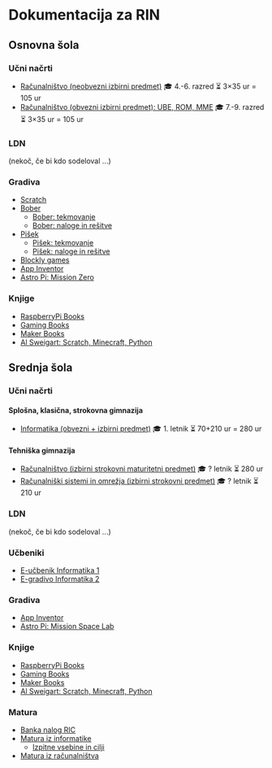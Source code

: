 Dokumentacija za RIN
====================


Osnovna šola
------------

### Učni načrti ###

* [Računalništvo (neobvezni izbirni predmet)](./file/UN_OS_Racunalnistvo_neobvezni_izbirni.pdf) :mortar_board: 4.-6. razred :hourglass_flowing_sand: 3×35 ur = 105 ur
* [Računalništvo (obvezni izbirni predmet): UBE, ROM, MME](./file/UN_OS_Racunalnistvo_neobvezni_izbirni.pdf) :mortar_board: 7.-9. razred :hourglass_flowing_sand: 3×35 ur = 105 ur


### LDN ###

(nekoč, če bi kdo sodeloval ...)


### Gradiva ###

* [Scratch](https://scratch.mit.edu/)
* [Bober](https://tekmovanja.acm.si/?q=bober)
	* [Bober: tekmovanje](https://bober.acm.si/)
	* [Bober: naloge in rešitve](https://tekmovanja.acm.si/?q=bober/naloge-re%C5%A1itve)
* [Pišek](https://tekmovanja.acm.si/?q=pisek)
	* [Pišek: tekmovanje](https://pisek.acm.si/contents/4907-319805995281415931/)
	* [Pišek: naloge in rešitve](https://tekmovanja.acm.si/?q=node/631)
* [Blockly games](https://blockly.games/)
* [App Inventor](https://appinventor.mit.edu/)
* [Astro Pi: Mission Zero](https://astro-pi.org/sl/mission-zero/)


### Knjige ###

* [RaspberryPi Books](https://magpi.raspberrypi.org/books)
* [Gaming Books](https://wireframe.raspberrypi.org/books)
* [Maker Books](https://hackspace.raspberrypi.org/books)
* [Al Sweigart: Scratch, Minecraft, Python](https://inventwithpython.com/)


Srednja šola
------------

### Učni načrti ###

#### Splošna, klasična, strokovna gimnazija ####

* [Informatika (obvezni + izbirni predmet)](./file/UN_SS_Informatika.pdf) :mortar_board: 1. letnik :hourglass_flowing_sand: 70+210 ur = 280 ur

#### Tehniška gimnazija ####

* [Računalništvo (izbirni strokovni maturitetni predmet)](./file/UN_SS_Racunalnistvo.pdf) :mortar_board: ? letnik :hourglass_flowing_sand: 280 ur
* [Računalniški sistemi in omrežja (izbirni strokovni predmet)](./file/UN_SS_Racunalniski_sistemi_in_omrezja.pdf) :mortar_board: ? letnik :hourglass_flowing_sand: 210 ur


### LDN ###

(nekoč, če bi kdo sodeloval ...)


### Učbeniki ###

* [E-učbenik Informatika 1](https://lusy.fri.uni-lj.si/ucbenik/book/index.html)
* [E-gradivo Informatika 2](https://anzeljg.github.io/rin2/book2/index.html)


### Gradiva ###

* [App Inventor](https://appinventor.mit.edu/)
* [Astro Pi: Mission Space Lab](https://astro-pi.org/mission-space-lab/)


### Knjige ###

* [RaspberryPi Books](https://magpi.raspberrypi.org/books)
* [Gaming Books](https://wireframe.raspberrypi.org/books)
* [Maker Books](https://hackspace.raspberrypi.org/books)
* [Al Sweigart: Scratch, Minecraft, Python](https://inventwithpython.com/)


### Matura ###

* [Banka nalog RIC](https://bankanalog.ric.si/)
* [Matura iz informatike](https://www.ric.si/splosna_matura/predmeti/informatika/)
	* [Izpitne vsebine in cilji](./MATURA.md)
* [Matura iz računalništva](https://www.ric.si/splosna_matura/predmeti/racunalnistvo/)
